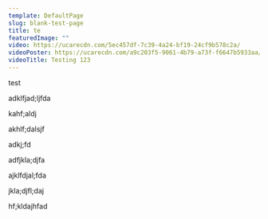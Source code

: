 ```yaml
---
template: DefaultPage
slug: blank-test-page
title: te
featuredImage: ""
video: https://ucarecdn.com/5ec457df-7c39-4a24-bf19-24cf9b578c2a/
videoPoster: https://ucarecdn.com/a9c203f5-9061-4b79-a73f-f6647b5933aa/
videoTitle: Testing 123
---
```

test

adklfjad;ljfda

kahf;aldj

akhlf;dalsjf

adkj;fd

adfjkla;djfa

ajklfdjal;fda

jkla;djfl;daj

hf;kldajhfad